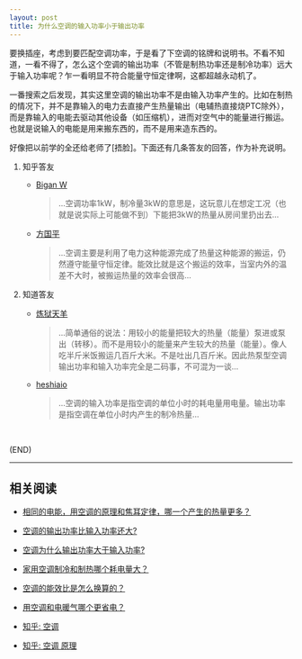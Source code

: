 ```yaml
---
layout: post
title: 为什么空调的输入功率小于输出功率
---
```



要换插座，考虑到要匹配空调功率，于是看了下空调的铭牌和说明书。不看不知道，一看不得了，怎么这个空调的输出功率（不管是制热功率还是制冷功率）远大于输入功率呢？乍一看明显不符合能量守恒定律啊，这都超越永动机了。

一番搜索之后发现，其实这里空调的输出功率不是由输入功率产生的。比如在制热的情况下，并不是靠输入的电力去直接产生热量输出（电辅热直接烧PTC除外），而是靠输入的电能去驱动其他设备（如压缩机），进而对空气中的能量进行搬运。也就是说输入的电能是用来搬东西的，而不是用来造东西的。

好像把以前学的全还给老师了[捂脸]。下面还有几条答友的回答，作为补充说明。 

1.	知乎答友

	*	[Bigan W](http://zhihu.com/question/34365747/answer/61944913)
	
		>...空调功率1kW，制冷量3kW的意思是，这玩意儿在想定工况（也就是说实际上可能做不到）下能把3kW的热量从房间里扔出去...
	
	*	[方国平](https://www.zhihu.com/question/21530546)
	
		> ...空调主要是利用了电力这种能源完成了热量这种能源的搬运，仍然遵守能量守恒定律。能效比就是这个搬运的效率，当室内外的温差不大时，被搬运热量的效率会很高...

2.	知道答友

	*	[炼狱天羊](https://zhidao.baidu.com/question/30026301.html)
	
		>...简单通俗的说法：用较小的能量把较大的热量（能量）泵进或泵出（转移）。而不是用较小的能量来产生较大的热量（能量）。像人吃半斤米饭搬运几百斤大米。不是吐出几百斤米。因此热泵型空调输出功率和输入功率完全是二码事，不可混为一谈...
	
	*	[heshiaio](https://zhidao.baidu.com/question/30026301.html)
	
		>...空调的输入功率是指空调的单位小时的耗电量用电量。输出功率是指空调在单位小时内产生的制冷热量...

<br/>

(END)

---

##	相关阅读

*	[相同的电能，用空调的原理和焦耳定律，哪一个产生的热量更多？](https://www.zhihu.com/question/34365747)

*	[空调的输出功率比输入功率还大?](https://zhidao.baidu.com/question/30026301.html)

*	[空调为什么输出功率大于输入功率?](https://www.zhihu.com/question/21530546)

*	[家用空调制冷和制热哪个耗电量大？](https://www.zhihu.com/question/20346012)

*	[空调的能效比是怎么换算的？](https://www.zhihu.com/question/34159248)

*	[用空调和电暖气哪个更省电？](https://www.zhihu.com/question/19968302)

*	[知乎: 空调](https://www.zhihu.com/search?type=content&q=%E7%A9%BA%E8%B0%83)

*	[知乎: 空调 原理](https://www.zhihu.com/search?type=content&q=%E7%A9%BA%E8%B0%83+%E5%8E%9F%E7%90%86)